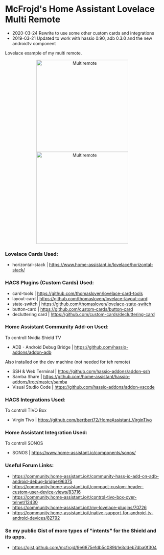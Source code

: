 # McFrojd's Home Assistant Lovelace Multi Remote
- 2020-03-24 Rewrite to use some other custom cards and integrations
- 2019-03-21 Updated to work with hassio 0.90, adb 0.3.0 and the new androidtv component

Lovelace example of my multi remote.

<p align="center">
<img src="https://raw.githubusercontent.com/mcfrojd/hassio_lovelace_multiremote/master/home_assistant_lovelace_remotes_2.gif" alt="Multiremote" width="300">
<img src="https://raw.githubusercontent.com/mcfrojd/hassio_lovelace_multiremote/master/home_assistant_lovelace_remotes_2.gif" alt="Multiremote" width="300">
</p>



### Lovelace Cards Used:

  - horizontal-stack | https://www.home-assistant.io/lovelace/horizontal-stack/

### HACS Plugins (Custom Cards) Used:

  - card-tools             | https://github.com/thomasloven/lovelace-card-tools
  - layout-card            | https://github.com/thomasloven/lovelace-layout-card
  - state-switch           | https://github.com/thomasloven/lovelace-state-switch
  - button-card            | https://github.com/custom-cards/button-card
  - decluttering card      | https://github.com/custom-cards/decluttering-card

### Home Assistant Community Add-on Used:

To controll Nvidia Shield TV
  - ADB - Android Debug Bridge | https://github.com/hassio-addons/addon-adb

Also installed on the dev machine (not needed for teh remote)
  - SSH & Web Terminal  | https://github.com/hassio-addons/addon-ssh
  - Samba Share         | https://github.com/home-assistant/hassio-addons/tree/master/samba
  - Visual Studio Code  | https://github.com/hassio-addons/addon-vscode

### HACS Integrations Used:

To controll TIVO Box
  - Virgin Tivo   | https://github.com/bertbert72/HomeAssistant_VirginTivo

### Home Assistant Integration Used:

To controll SONOS
  - SONOS          | https://www.home-assistant.io/components/sonos/

### Useful Forum Links:

  - https://community.home-assistant.io/t/community-hass-io-add-on-adb-android-debug-bridge/96375
  - https://community.home-assistant.io/t/compact-custom-header-custom-user-device-views/83716
  - https://community.home-assistant.io/t/control-tivo-box-over-telnet/12430
  - https://community.home-assistant.io/t/my-lovelace-plugins/70726
  - https://community.home-assistant.io/t/native-support-for-android-tv-android-devices/82792

### Se my public Gist of more types of "intents" for the Shield and its apps.
  - https://gist.github.com/mcfrojd/9e6875e1db5c089b1e3ddeb7dba0f304
